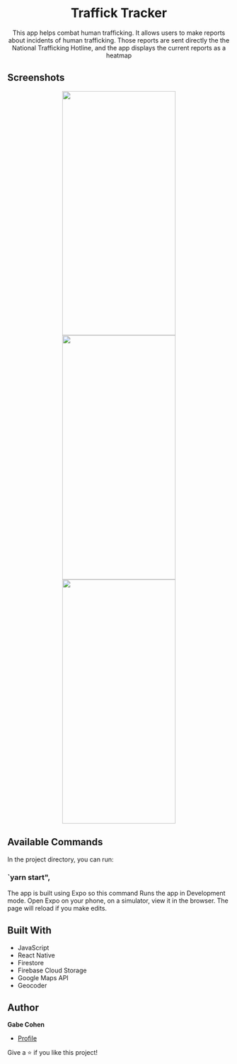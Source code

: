 <h1 align="center">Traffick Tracker</h1>

<p align="center">This app helps combat human trafficking. It allows users to make reports about incidents of human trafficking. Those reports are sent directly the the National Trafficking Hotline, and the app displays the current reports as a heatmap</p>

## Screenshots
  
 <p align="center">
  <img src="/assets/screenshots/IMG_9984.PNG" width="256" height="550">
  <img src="/assets/screenshots/IMG_9985.PNG" width="256" height="550">
    <img src="/assets/screenshots/IMG_9987.PNG" width="256" height="550">
</p>

## Available Commands

In the project directory, you can run:

### `yarn start",

The app is built using Expo so this command Runs the app in Development mode. Open Expo on your phone, on a simulator, view it in the browser. The page will reload if you make edits.

## Built With

- JavaScript
- React Native
- Firestore
- Firebase Cloud Storage
- Google Maps API
- Geocoder

## Author

**Gabe Cohen**

- [Profile](https://github.com/gcohen1928@gmail.com "Gabe Cohen")

Give a ⭐️ if you like this project!

